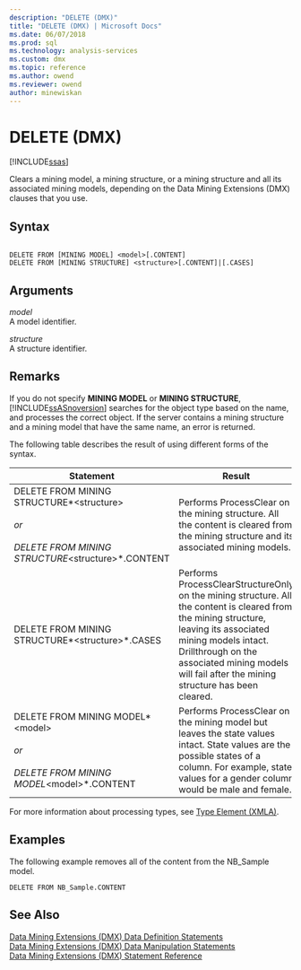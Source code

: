 ```yaml
---
description: "DELETE (DMX)"
title: "DELETE (DMX) | Microsoft Docs"
ms.date: 06/07/2018
ms.prod: sql
ms.technology: analysis-services
ms.custom: dmx
ms.topic: reference
ms.author: owend
ms.reviewer: owend
author: minewiskan
---
```

# DELETE (DMX)
[!INCLUDE[ssas](../includes/applies-to-version/ssas.md)]

  Clears a mining model, a mining structure, or a mining structure and all its associated mining models, depending on the Data Mining Extensions (DMX) clauses that you use.  
  
## Syntax  
  
```  
  
DELETE FROM [MINING MODEL] <model>[.CONTENT]  
DELETE FROM [MINING STRUCTURE] <structure>[.CONTENT]|[.CASES]  
```  
  
## Arguments  
 *model*  
 A model identifier.  
  
 *structure*  
 A structure identifier.  
  
## Remarks  
 If you do not specify **MINING MODEL** or **MINING STRUCTURE**, [!INCLUDE[ssASnoversion](../includes/ssasnoversion-md.md)] searches for the object type based on the name, and processes the correct object. If the server contains a mining structure and a mining model that have the same name, an error is returned.  
  
 The following table describes the result of using different forms of the syntax.  
  
|Statement|Result|  
|---------------|------------|  
|DELETE FROM MINING STRUCTURE*\<structure>*<br /><br /> or<br /><br /> DELETE FROM MINING STRUCTURE*\<structure>*.CONTENT|Performs ProcessClear on the mining structure. All the content is cleared from the mining structure and its associated mining models.|  
|DELETE FROM MINING STRUCTURE*\<structure>*.CASES|Performs ProcessClearStructureOnly on the mining structure. All the content is cleared from the mining structure, leaving its associated mining models intact. Drillthrough on the associated mining models will fail after the mining structure has been cleared.|  
|DELETE FROM MINING MODEL*\<model>*<br /><br /> or<br /><br /> DELETE FROM MINING MODEL*\<model>*.CONTENT|Performs ProcessClear on the mining model but leaves the state values intact. State values are the possible states of a column. For example, state values for a gender column would be male and female.|  
  
 For more information about processing types, see [Type Element &#40;XMLA&#41;](https://docs.microsoft.com/analysis-services/xmla/xml-elements-properties/type-element-xmla).  
  
## Examples  
 The following example removes all of the content from the NB_Sample model.  
  
```  
DELETE FROM NB_Sample.CONTENT  
```  
  
## See Also  
 [Data Mining Extensions &#40;DMX&#41; Data Definition Statements](../dmx/dmx-statements-data-definition.md)   
 [Data Mining Extensions &#40;DMX&#41; Data Manipulation Statements](../dmx/dmx-statements-data-manipulation.md)   
 [Data Mining Extensions &#40;DMX&#41; Statement Reference](../dmx/data-mining-extensions-dmx-statements.md)  
  
  
